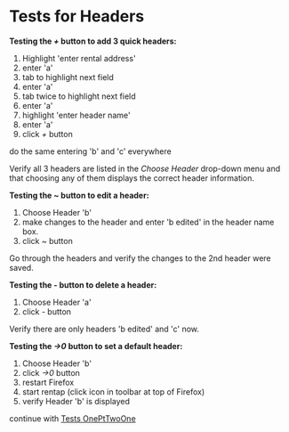 # Tests for Headers #

**Testing the _+_ button to add 3 quick headers:**
  1. Highlight 'enter rental address'
  1. enter 'a'
  1. tab to highlight next field
  1. enter 'a'
  1. tab twice to highlight next field
  1. enter 'a'
  1. highlight 'enter header name'
  1. enter 'a'
  1. click _+_ button

do the same entering 'b' and 'c' everywhere

Verify all 3 headers are listed in the _Choose Header_ drop-down menu and that choosing any of them displays the correct header information.

**Testing the _~_ button to edit a header:**
  1. Choose Header 'b'
  1. make changes to the header and enter 'b edited' in the header name box.
  1. click _~_ button

Go through the headers and verify the changes to the 2nd header were saved.

**Testing the _-_ button to delete a header:**
  1. Choose Header 'a'
  1. click _-_ button

Verify there are only headers 'b edited' and 'c' now.

**Testing the _->0_ button to set a default header:**
  1. Choose Header 'b'
  1. click _->0_ button
  1. restart Firefox
  1. start rentap (click icon in toolbar at top of Firefox)
  1. verify Header 'b' is displayed

continue with <a href='http://code.google.com/p/rentap/wiki/TestsOnePtTwoOne'>Tests OnePtTwoOne</a>
